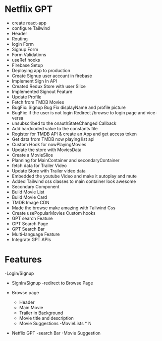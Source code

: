 # Netflix GPT

- create react-app
- configure Tailwind
- Header
- Routing
- login Form
- Signup Form
- Form Validations
- useRef hooks
- Firebase Setup
- Deploying app to production
- Create Signup user account in firebase
- Implement Sign In API
- Created Redux Store with user Slice
- Implemented Signout Feature
- Update Profile
- Fetch from TMDB Movies
- BugFix: Signup Bug Fix displayName and profile picture
- BugFix: if the user is not login Redirect /browse to login page and vice-versa
- unsubscribed to the onauthStateChanged Callback
- Add hardcoded value to the constants file
- Register for TMDB API & create an App and get access token
- Get data from TMDB now playing list api
- Custom Hook for nowPlayingMovies
- Update the store with MoviesData
- Create a MovieSlice
- Planning for MainContainer and secondaryContainer
- fetch data for Trailer Video
- Update Store with Trailer video data
- Embedded the youtube Video and make it autoplay and mute
- Added Tailwind css classes to main container look awesome
- Secondary Component
- Build Movie List
- Build Movie Card
- TMDB Image CDN 
- Made the browse make amazing with Tailwind Css
- Create usePopularMovies Custom hooks
- GPT search Feature
- GPT Search Page
- GPT Search Bar
- Multi-language Feature
- Integrate GPT APIs









# Features
-Login/Signup
  - SignIn/Signup
  -redirect to Browse Page
- Browse page
  - Header
  - Main Movie
  - Trailer in Background
  - Movie title and description
  - Movie Suggestions
     -MovieLists * N

- Netflix GPT
 -search Bar
 -Movie Suggestion